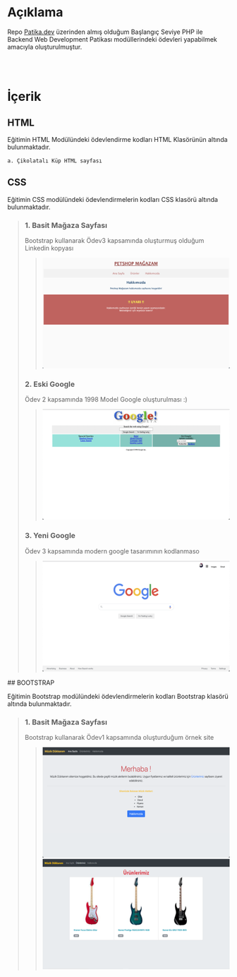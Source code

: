 # Açıklama

Repo [Patika.dev](https://www.patika.dev/) üzerinden almış olduğum Başlangıç Seviye PHP ile Backend Web Development Patikası modüllerindeki ödevleri yapabilmek amacıyla oluşturulmuştur.

<br>
<br>

İçerik
==============
## HTML

Eğitimin HTML Modülündeki ödevlendirme kodları HTML Klasörünün altında bulunmaktadır.

    a. Çikolatalı Küp HTML sayfası

## CSS

Eğitimin CSS modülündeki ödevlendirmelerin kodları CSS klasörü altında bulunmaktadır.
    
> ### 1. Basit Mağaza Sayfası
> 
> Bootstrap kullanarak Ödev3 kapsamında oluşturmuş olduğum Linkedin kopyası
>> <img src="https://raw.githubusercontent.com/ElifBahar/Patika.dev-BaslangicSeviyePHP/master/CSS/odev1/odev1ProjectImage.png" height="250" width="450" >
>
> ### 2. Eski Google
> 
> Ödev 2 kapsamında 1998 Model Google oluşturulması :)
>> <img src="https://raw.githubusercontent.com/ElifBahar/Patika.dev-BaslangicSeviyePHP/master/CSS/odev2/odev2ProjectImage.png" height="250" width="450" >
>
> ### 3. Yeni Google
>
> Ödev 3 kapsamında modern google tasarımının kodlanmaso
>> <img src="https://raw.githubusercontent.com/ElifBahar/Patika.dev-BaslangicSeviyePHP/master/CSS/odev3/assets/odev3ProjectImage.png" height="250" width="450">

## BOOTSTRAP

Eğitimin Bootstrap modülündeki ödevlendirmelerin kodları Bootstrap klasörü altında bulunmaktadır.

> ### 1. Basit Mağaza Sayfası
> 
> Bootstrap kullanarak Ödev1 kapsamında oluşturduğum örnek site
>> <img src="https://raw.githubusercontent.com/ElifBahar/Patika.dev-BaslangicSeviyePHP/master/BOOTSTRAP/odev1/odev1ProjectImage.png" height="250" width="450" >
>> <img src="https://raw.githubusercontent.com/ElifBahar/Patika.dev-BaslangicSeviyePHP/master/BOOTSTRAP/odev1/odev1ProjectImage2.png" height="250" width="450" >
